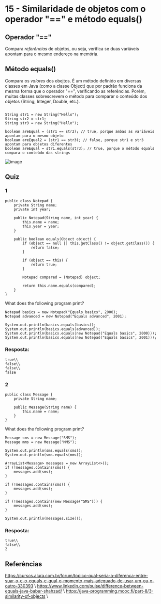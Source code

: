 # 15 - Similaridade de objetos com o operador "==" e método equals()

## Operador "=="
Compara *referências* de objetos, ou seja, verifica se duas variáveis apontam para o mesmo endereço na memória.

## Método equals()
Compara os *valores* dos obejtos. É um método definido em diversas classes em Java (como a classe Object) que por padrão funciona da mesma forma que o operador "==", verificando as referências.
Porém, muitas classes sobrescrevem o método para comparar o conteúdo dos objetos (String, Integer, Double, etc.).

```

String str1 = new String("Hello");
String str2 = str1;
String str3 = new String("Hello");

boolean areEqual = (str1 == str2); // true, porque ambas as variáveis apontam para o mesmo objeto
boolean areEqual2 = (str1 == str3); // false, porque str1 e str3 apontam para objetos diferentes
boolean areEqual = str1.equals(str3); // true, porque o método equals compara o conteúdo das strings

```
![image](https://github.com/user-attachments/assets/13f8b490-d75d-4ae4-a1a9-7e4c9bc69128)

## Quiz
### 1
```
public class Notepad {
    private String name;
    private int year;
 
    public Notepad(String name, int year) {
        this.name = name;
        this.year = year;
    }

    public boolean equals(Object object) {
        if (object == null || this.getClass() != object.getClass()) {
            return false;
        }

        if (object == this) {
            return true;
        }

        Notepad compared = (Notepad) object;

        return this.name.equals(compared);
    }
}

```
What does the following program print?

```
Notepad basics = new Notepad("Equals basics", 2000);
Notepad advanced = new Notepad("Equals advanced", 2001);

System.out.println(basics.equals(basics));
System.out.println(basics.equals(advanced));
System.out.println(basics.equals(new Notepad("Equals basics", 2000)));
System.out.println(basics.equals(new Notepad("Equals basics", 2001)));
```

### Resposta: 
    true\\
    false\\
    false\\
    false

### 2
```
public class Message {
    private String name;
 
    public Message(String name) {
        this.name = name;
    }
}
```
What does the following program print?

```
Message sms = new Message("SMS");
Message mms = new Message("MMS");

System.out.println(sms.equals(sms));
System.out.println(sms.equals(mms));

ArrayList<Message> messages = new ArrayList<>();
if (!messages.contains(sms)) {
    messages.add(sms);
}

if (!messages.contains(sms)) {
    messages.add(sms);
}

if (!messages.contains(new Message("SMS"))) {
    messages.add(sms);
}

System.out.println(messages.size());
```
### Resposta:
    true\\
    false\\
    2

    
## Referências
https://cursos.alura.com.br/forum/topico-qual-seria-a-diferenca-entre-suar-o-e-o-equals-e-qual-o-momento-mais-adequado-de-usar-um-ou-o-outro-330393 \\
https://www.linkedin.com/pulse/difference-between-equals-java-babar-shahzad/ \\
https://java-programming.mooc.fi/part-8/3-similarity-of-objects \\

